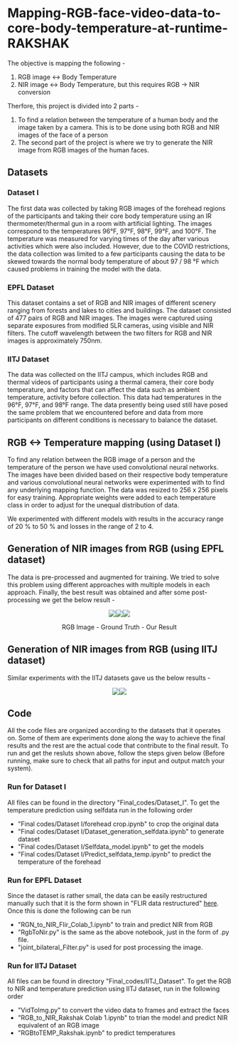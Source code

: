 # Mapping-RGB-face-video-data-to-core-body-temperature-at-runtime-RAKSHAK

The objective is mapping the following -
1. RGB image <-> Body Temperature
2. NIR image <-> Body Temperature, but this requires RGB -> NIR conversion

Therfore, this project is divided into 2 parts -
1. To find a relation between the temperature of a human body and the image taken by a camera. This is to be done using both RGB and NIR images of the face of a person
2. The second part of the project is where we try to generate the NIR image from RGB images of the human faces.

## Datasets

### Dataset I

The first data was collected by taking RGB images of the forehead regions of the participants and taking their core body temperature using an IR thermometer/thermal gun in a room with artificial lighting. The images correspond to the temperatures 96°F, 97°F, 98°F, 99°F, and 100°F. The temperature was measured for varying times of the day after various activities which were also included. However, due to the COVID restrictions, the data collection was limited to a few participants causing the data to be skewed towards the normal body temperature of about 97 / 98 °F which caused problems in training the model with the data.

### EPFL Dataset

This dataset contains a set of RGB and NIR images of different scenery ranging from forests and lakes to cities and buildings. The dataset consisted of 477 pairs of RGB and NIR images. The images were captured using separate exposures from modified SLR cameras, using visible and NIR filters. The cutoff wavelength between the two filters for RGB and NIR images is approximately 750nm.

### IITJ Dataset

The data was collected on the IITJ campus, which includes RGB and thermal videos of participants using a thermal camera, their core body temperature, and factors that can affect the data such as ambient temperature, activity before collection. This data had temperatures in the 96°F, 97°F, and 98°F range. The data presently being used still have posed the same problem that we encountered before and data from more participants on different conditions is necessary to balance the dataset.

## RGB <-> Temperature mapping (using Dataset I)

To find any relation between the RGB image of a person and the temperature of the person we have used convolutional neural networks. The images have been divided based on their respective body temperature and various convolutional neural networks were experimented with to find any underlying mapping function. The data was resized to 256 x 256 pixels for easy training. Appropriate weights were added to each temperature class in order to adjust for the unequal distribution of data.

We experimented with different models with results in the accuracy range of 20 % to 50 % and losses in the range of 2 to 4.

## Generation of NIR images from RGB (using EPFL dataset)

The data is pre-processed and augmented for training. We tried to solve this problem using different approaches with multiple models in each approach. Finally, the best result was obtained and after some post-processing we get the below result -

<p align="center">
<img src="https://github.com/saurabhburewar/Mapping-RGB-face-video-data-to-core-body-temperature-at-runtime-RAKSHAK/blob/main/Results/Original%20RGB%20rescaled.png"><img src="https://github.com/saurabhburewar/Mapping-RGB-face-video-data-to-core-body-temperature-at-runtime-RAKSHAK/blob/main/Results/original%20NIR%20rescaled.png"><img src="https://github.com/saurabhburewar/Mapping-RGB-face-video-data-to-core-body-temperature-at-runtime-RAKSHAK/blob/main/Results/contrast%20adjusted.png">
</p>
<p align="center">
RGB Image - Ground Truth - Our Result
</p>

## Generation of NIR images from RGB (using IITJ dataset)

Similar experiments with the IITJ datasets gave us the below results -

<p align="center">
<img src="https://github.com/saurabhburewar/Mapping-RGB-face-video-data-to-core-body-temperature-at-runtime-RAKSHAK/blob/main/Results/0.jpg"><img src="https://github.com/saurabhburewar/Mapping-RGB-face-video-data-to-core-body-temperature-at-runtime-RAKSHAK/blob/main/Results/92_0_256x7_100.png">
</p>

## Code

All the code files are organized according to the datasets that it operates on. Some of them are experiments done along the way to achieve the final results and the rest are the actual code that contribute to the final result. To run and get the resluts shown above, follow the steps given below (Before running, make sure to check that all paths for input and output match your system).

### Run for Dataset I 
All files can be found in the directory "Final_codes/Dataset_I". To get the temperature prediction using selfdata run in the following order

- "Final codes/Dataset I/forehead crop.ipynb" to crop the original data
- "Final codes/Dataset I/Dataset_generation_selfdata.ipynb" to generate dataset
- "Final codes/Dataset I/Selfdata_model.ipynb" to get the models
- "Final codes/Dataset I/Predict_selfdata_temp.ipynb" to predict the temperature of the forehead

### Run for EPFL Dataset
Since the dataset is rather small, the data can be easily restructured manually such that it is the form shown in "FLIR data restructured" [here](https://drive.google.com/drive/folders/1KKxQJwAqngnFTcb0kEzXOJXzyoWiyMzw?usp=sharing). Once this is done the following can be run

- "RGN_to_NIR_Flir_Colab_1.ipynb" to train and predict NIR from RGB
- "RgbToNir.py" is the same as the above notebook, just in the form of .py file.
- "joint_bilateral_Filter.py" is used for post processing the image.

### Run for IITJ Dataset
All files can be found in directory "Final_codes/IITJ_Dataset". To get the RGB to NIR and temperature prediction using IITJ dataset, run in the following order

- "VidToImg.py" to convert the video data to frames and extract the faces
- "RGB_to_NIR_Rakshak Colab 1.ipynb" to trian the model and predict NIR equivalent of an RGB image
- "RGBtoTEMP_Rakshak.ipynb" to predict temperatures
